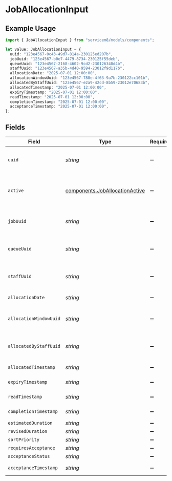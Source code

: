 # JobAllocationInput

## Example Usage

```typescript
import { JobAllocationInput } from "servicem8/models/components";

let value: JobAllocationInput = {
  uuid: "123e4567-0c43-49d7-814a-230125ed207b",
  jobUuid: "123e4567-b0e7-4479-8734-230125f55deb",
  queueUuid: "123e4567-2168-4602-9cd2-230126340d4b",
  staffUuid: "123e4567-a35b-4d40-9594-23012f9d117b",
  allocationDate: "2025-07-01 12:00:00",
  allocationWindowUuid: "123e4567-788e-4f63-9a7b-230122cc101b",
  allocatedByStaffUuid: "123e4567-e2a9-42cd-8b59-23012e70683b",
  allocatedTimestamp: "2025-07-01 12:00:00",
  expiryTimestamp: "2025-07-01 12:00:00",
  readTimestamp: "2025-07-01 12:00:00",
  completionTimestamp: "2025-07-01 12:00:00",
  acceptanceTimestamp: "2025-07-01 12:00:00",
};
```

## Fields

| Field                                                                            | Type                                                                             | Required                                                                         | Description                                                                      | Example                                                                          |
| -------------------------------------------------------------------------------- | -------------------------------------------------------------------------------- | -------------------------------------------------------------------------------- | -------------------------------------------------------------------------------- | -------------------------------------------------------------------------------- |
| `uuid`                                                                           | *string*                                                                         | :heavy_minus_sign:                                                               | Unique identifier for this record                                                | 123e4567-0c43-49d7-814a-230125ed207b                                             |
| `active`                                                                         | [components.JobAllocationActive](../../models/components/joballocationactive.md) | :heavy_minus_sign:                                                               | Record active/deleted flag.  Valid values are [0,1]                              |                                                                                  |
| `jobUuid`                                                                        | *string*                                                                         | :heavy_minus_sign:                                                               | N/A                                                                              | 123e4567-b0e7-4479-8734-230125f55deb                                             |
| `queueUuid`                                                                      | *string*                                                                         | :heavy_minus_sign:                                                               | N/A                                                                              | 123e4567-2168-4602-9cd2-230126340d4b                                             |
| `staffUuid`                                                                      | *string*                                                                         | :heavy_minus_sign:                                                               | N/A                                                                              | 123e4567-a35b-4d40-9594-23012f9d117b                                             |
| `allocationDate`                                                                 | *string*                                                                         | :heavy_minus_sign:                                                               | N/A                                                                              | 2025-07-01 12:00:00                                                              |
| `allocationWindowUuid`                                                           | *string*                                                                         | :heavy_minus_sign:                                                               | N/A                                                                              | 123e4567-788e-4f63-9a7b-230122cc101b                                             |
| `allocatedByStaffUuid`                                                           | *string*                                                                         | :heavy_minus_sign:                                                               | N/A                                                                              | 123e4567-e2a9-42cd-8b59-23012e70683b                                             |
| `allocatedTimestamp`                                                             | *string*                                                                         | :heavy_minus_sign:                                                               | N/A                                                                              | 2025-07-01 12:00:00                                                              |
| `expiryTimestamp`                                                                | *string*                                                                         | :heavy_minus_sign:                                                               | N/A                                                                              | 2025-07-01 12:00:00                                                              |
| `readTimestamp`                                                                  | *string*                                                                         | :heavy_minus_sign:                                                               | N/A                                                                              | 2025-07-01 12:00:00                                                              |
| `completionTimestamp`                                                            | *string*                                                                         | :heavy_minus_sign:                                                               | N/A                                                                              | 2025-07-01 12:00:00                                                              |
| `estimatedDuration`                                                              | *string*                                                                         | :heavy_minus_sign:                                                               | N/A                                                                              |                                                                                  |
| `revisedDuration`                                                                | *string*                                                                         | :heavy_minus_sign:                                                               | N/A                                                                              |                                                                                  |
| `sortPriority`                                                                   | *string*                                                                         | :heavy_minus_sign:                                                               | N/A                                                                              |                                                                                  |
| `requiresAcceptance`                                                             | *string*                                                                         | :heavy_minus_sign:                                                               | N/A                                                                              |                                                                                  |
| `acceptanceStatus`                                                               | *string*                                                                         | :heavy_minus_sign:                                                               | N/A                                                                              |                                                                                  |
| `acceptanceTimestamp`                                                            | *string*                                                                         | :heavy_minus_sign:                                                               | N/A                                                                              | 2025-07-01 12:00:00                                                              |